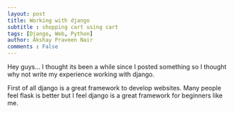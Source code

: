 ```yaml
---
layout: post
title: Working with django
subtitle : shopping cart using cart
tags: [Django, Web, Python]
author: Akshay Praveen Nair
comments : False
---
```

Hey guys... I thought its been a while since I posted something so I thought why not write my experience working with django.

First of all django is a great framework to develop websites. Many people feel flask is better but I feel django is a great framework for beginners like me.

